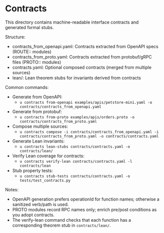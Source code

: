 # Contracts

This directory contains machine-readable interface contracts and generated formal stubs.

Structure:
- contracts_from_openapi.yaml: Contracts extracted from OpenAPI specs (ROUTE:: modules)
- contracts_from_proto.yaml: Contracts extracted from protobuf/gRPC files (PROTO:: modules)
- contracts.yaml: Optional composed contracts (merged from multiple sources)
- lean/: Lean theorem stubs for invariants derived from contracts

Common commands:
- Generate from OpenAPI:
  - `u contracts from-openapi examples/apis/petstore-mini.yaml -o contracts/contracts_from_openapi.yaml`
- Generate from protobuf:
  - `u contracts from-proto examples/apis/orders.proto -o contracts/contracts_from_proto.yaml`
- Compose multiple sources:
  - `u contracts compose -i contracts/contracts_from_openapi.yaml -i contracts/contracts_from_proto.yaml -o contracts/contracts.yaml`
- Generate Lean invariants:
  - `u contracts lean-stubs contracts/contracts.yaml -o contracts/lean/`
- Verify Lean coverage for contracts:
  - `u contracts verify-lean contracts/contracts.yaml -l contracts/lean`
- Stub property tests:
  - `u contracts stub-tests contracts/contracts.yaml -o tests/test_contracts.py`

Notes:
- OpenAPI generation prefers operationId for function names; otherwise a sanitized verb/path is used.
- PROTO modules record RPC names only; enrich pre/post conditions as you adopt contracts.
- The verify-lean command checks that each function has a corresponding theorem stub in `contracts/lean/`.


